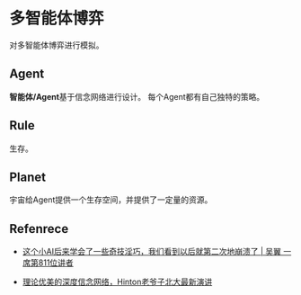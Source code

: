 # 多智能体博弈

对多智能体博弈进行模拟。


## Agent

**智能体/Agent**基于信念网络进行设计。
每个Agent都有自己独特的策略。


## Rule

生存。


## Planet

宇宙给Agent提供一个生存空间，并提供了一定量的资源。


## Refenrece

- [这个小AI后来学会了一些奇技淫巧，我们看到以后就第二次地崩溃了 | 吴翼 一席第811位讲者](https://mp.weixin.qq.com/s/HcRRiiN9TgRvAAbVnoF_8Q)

- [理论优美的深度信念网络，Hinton老爷子北大最新演讲](https://mp.weixin.qq.com/s/c1ySihhEG75tV1pfTvK6gg)